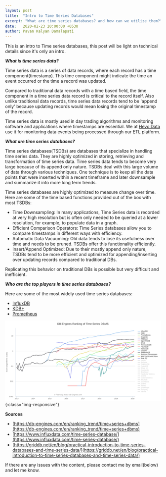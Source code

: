 ```yaml
---
layout: post
title:  "Intro to Time Series Databases"
excerpt: "What are time series databases? and how can we utilize them?"
date:   2020-02-23 20:00:00 +0530
author: Pavan Kalyan Damalapati
---
```


This is an intro to Time series databases, this post will be light on technical details since it's only an intro.

**_What is time series data?_**

Time series data is a series of data records, where each record has a time component(timestamp). This time component might indicate the time an event occurred or the time a record was updated.

Compared to traditional data records with a time based field, the time component in a time series data record is critical to the record itself.
Also unlike traditional data records, time series data records tend to be 'append only' because updating records would mean losing the original timestamp of the record.

Time series data is mostly used in day trading algorithms and monitoring software and applications where timestamps are essential.
We at [Hevo Data](https://hevodata.com) use it for monitoring data events being processed through our ETL platform.

**_What are time series databases?_**

Time series databases(TSDBs) are databases that specialize in handling time series data. They are highly optimized in storing, retrieving and transformation of time series data.
Time series data tends to become very large because of its append only nature. TSDBs deal with this large volume of data through various techniques. One technique is to keep all the data points that were inserted within a recent timeframe and later downsample and summarize it into more long term trends.

Time series databases are highly optimized to measure change over time. Here are some of the time based functions provided out of the box with most TSDBs:
- Time Downsampling: In many applications, Time Series data is recorded at very high resolution but is often only needed to be queried at a lower resolution, for example, to populate data in a graph.
- Efficient Comparison Operators: Time Series databases allow you to compare timestamps in different ways with efficiency.
- Automatic Data Vacuuming: Old data tends to lose its usefulness over time and needs to be pruned. TSDBs offer this functionality efficiently.
- Insert/Append Optimized: Due to their mostly append only nature, TSDBs tend to be more efficient and optimized for appending/inserting over updating records compared to traditional DBs.

Replicating this behavior on traditional DBs is possible but very difficult and inefficient.

**_Who are the top players in time series databases?_**

Here are some of the most widely used time series databases:

- [InfluxDB](https://www.influxdata.com/)
- [KDB+](https://kx.com/)
- [Prometheus](https://prometheus.io/)

![Popularity of Time Series Databases](/assets/tsdbs.png){:class="img-responsive"}

**Sources**

- [https://db-engines.com/en/ranking_trend/time+series+dbms](https://db-engines.com/en/ranking_trend/time+series+dbms)
- [https://www.influxdata.com/time-series-database/](https://www.influxdata.com/time-series-database/)
- [https://griddb.net/en/blog/practical-introduction-to-time-series-databases-and-time-series-data/](https://griddb.net/en/blog/practical-introduction-to-time-series-databases-and-time-series-data/)

If there are any issues with the content, please contact me by email(below) and let me know.
